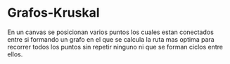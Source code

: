 # Grafos-Kruskal

En un canvas se posicionan varios puntos los cuales estan conectados entre si formando un grafo en el que se calcula la ruta mas optima para recorrer todos los puntos sin repetir ninguno ni que se forman ciclos entre ellos.
